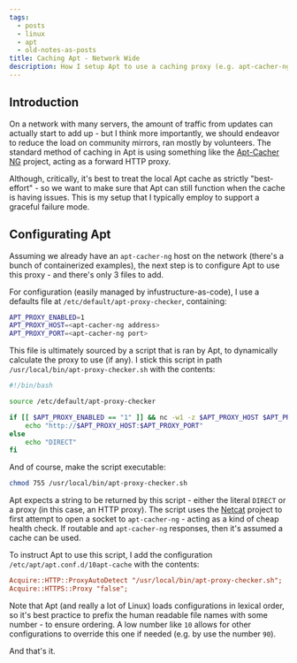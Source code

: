```yaml
---
tags:
  - posts
  - linux
  - apt
  - old-notes-as-posts
title: Caching Apt - Network Wide
description: How I setup Apt to use a caching proxy (e.g. apt-cacher-ng) with a safe fallback.
---
```

## Introduction

On a network with many servers, the amount of traffic from updates can actually start to add up - but I think more importantly, we should endeavor to reduce the load on community mirrors, ran mostly by volunteers. The standard method of caching in Apt is using something like the [Apt-Cacher NG](https://www.unix-ag.uni-kl.de/~bloch/acng/) project, acting as a forward HTTP proxy.

Although, critically, it's best to treat the local Apt cache as strictly "best-effort" - so we want to make sure that Apt can still function when the cache is having issues. This is my setup that I typically employ to support a graceful failure mode.

## Configurating Apt

Assuming we already have an `apt-cacher-ng` host on the network (there's a bunch of containerized examples), the next step is to configure Apt to use this proxy - and there's only 3 files to add.

For configuration (easily managed by infustructure-as-code), I use a defaults file at `/etc/default/apt-proxy-checker`, containing:

```bash
APT_PROXY_ENABLED=1
APT_PROXY_HOST=<apt-cacher-ng address>
APT_PROXY_PORT=<apt-cacher-ng port>
```

This file is ultimately sourced by a script that is ran by Apt, to dynamically calculate the proxy to use (if any). I stick this script in path `/usr/local/bin/apt-proxy-checker.sh` with the contents:

```bash
#!/bin/bash

source /etc/default/apt-proxy-checker

if [[ $APT_PROXY_ENABLED == "1" ]] && nc -w1 -z $APT_PROXY_HOST $APT_PROXY_PORT &>/dev/null; then
    echo "http://$APT_PROXY_HOST:$APT_PROXY_PORT"
else
    echo "DIRECT"
fi
```

And of course, make the script executable:

```bash
chmod 755 /usr/local/bin/apt-proxy-checker.sh
```

Apt expects a string to be returned by this script - either the literal `DIRECT` or a proxy (in this case, an HTTP proxy). The script uses the [Netcat](https://nc110.sourceforge.io/) project to first attempt to open a socket to `apt-cacher-ng` - acting as a kind of cheap health check. If routable and `apt-cacher-ng` responses, then it's assumed a cache can be used.

To instruct Apt to use this script, I add the configuration `/etc/apt/apt.conf.d/10apt-cache` with the contents:

```ini
Acquire::HTTP::ProxyAutoDetect "/usr/local/bin/apt-proxy-checker.sh";
Acquire::HTTPS::Proxy "false";
```

Note that Apt (and really a lot of Linux) loads configurations in lexical order, so it's best practice to prefix the human readable file names with some number - to ensure ordering. A low number like `10` allows for other configurations to override this one if needed (e.g. by use the number `90`).

And that's it.
